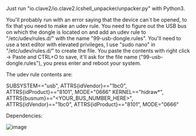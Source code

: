 Just run "io.clave2/io.clave2.lcshell_unpacker/unpacker.py" with Python3.

You'll probably run with an error saying that the device can´t be opened, to fix that you need to make an udev rule.
You need to figure out the USB bus on which the dongle is located on and add an udev rule to "/etc/udev/rules.d/" with the name "99-usb-dongle.rules".
You'll need to use a text editor with elevated privileges, I use "sudo nano" in "/etc/udev/rules.d/" to create the file.
You paste the contents with right click -> Paste and CTRL+O to save, it'll ask for the file name ("99-usb-dongle.rules"), you press enter and reboot your system.

The udev rule contents are:

SUBSYSTEM=="usb", ATTRS{idVendor}=="1bc0", ATTRS{idProduct}=="8101", MODE="0666"
KERNEL=="hidraw*", ATTRS{busnum}=="<YOUR_BUS_NUMBER_HERE>", ATTRS{idVendor}=="1bc0", ATTRS{idProduct}=="8101", MODE="0666"

Dependencies:

![image](https://user-images.githubusercontent.com/2711997/178621672-7cba6a63-bcc1-46e8-bd03-7a3b59386135.png)
